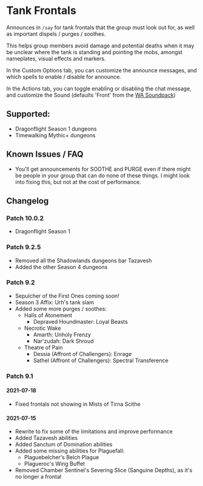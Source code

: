 # Tank Frontals

Announces in `/say` for tank frontals that the group must look out for, as well as important dispels / purges / soothes.

This helps group members avoid damage and potential deaths when it may be unclear where the tank is standing and pointing the mobs, amongst nameplates, visual effects and markers.

In the Custom Options tab, you can customize the announce messages, and which spells to enable / disable for announce.

In the Actions tab, you can toggle enabling or disabling the chat message, and customize the Sound (defaults 'Front' from the [WA Soundpack](https://www.curseforge.com/wow/addons/sharedmedia_causese))

## Supported:

- Dragonflight Season 1 dungeons
- Timewalking Mythic+ dungeons

## Known Issues / FAQ

- You'll get announcements for SOOTHE and PURGE even if there might be people in your group that can do none of these things. I might look into fixing this, but not at the cost of performance.

## Changelog

### Patch 10.0.2

- Dragonflight Season 1

### Patch 9.2.5

- Removed all the Shadowlands dungeons bar Tazavesh
- Added the other Season 4 dungeons

### Patch 9.2

- Sepulcher of the First Ones coming soon!
- Season 3 Affix: Urh's tank slam
- Added some more purges / soothes:
  - Halls of Atonement
    - Depraved Houndmaster: Loyal Beasts
  - Necrotic Wake
    - Amarth: Unholy Frenzy
    - Nar'zudah: Dark Shroud
  - Theatre of Pain
    - Dessia (Affront of Challengers): Enrage
    - Sathel (Affront of Challengers): Spectral Transference

### Patch 9.1

#### 2021-07-18

- Fixed frontals not showing in Mists of Tirna Scithe

#### 2021-07-15

- Rewrite to fix some of the limitations and improve performance
- Added Tazavesh abilities
- Added Sanctum of Domination abilities
- Added some missing abilities for Plaguefall:
  - Plaguebelcher's Belch Plague
  - Plagueroc's Wing Buffet
- Removed Chamber Sentinel's Severing Slice (Sanguine Depths), as it's no longer a frontal
